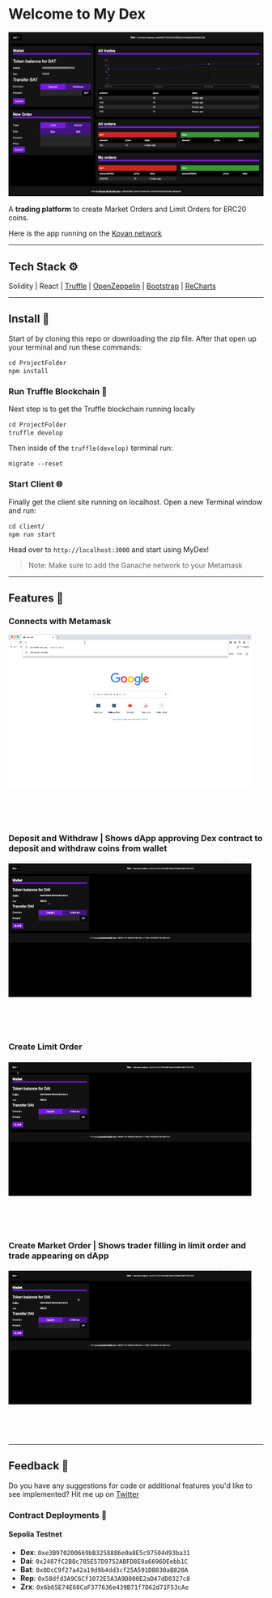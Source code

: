 # Welcome to My Dex

![MyDexScreenShot](https://raw.githubusercontent.com/jacobvanschenck/Dex/master/MyDex.png)

A **trading platform** to create Market Orders and Limit Orders for ERC20 coins.

Here is the app running on the [Kovan network](https://dex-vs.netlify.app/)

---

## Tech Stack ⚙️

Solidity | React | [Truffle](https://trufflesuite.com/) | [OpenZeppelin](https://github.com/OpenZeppelin/openzeppelin-contracts) | [Bootstrap](https://getbootstrap.com/) | [ReCharts](https://recharts.org/en-US)

---

## Install 💾

Start of by cloning this repo or downloading the zip file.
After that open up your terminal and run these commands:

```
cd ProjectFolder
npm install
```

### Run Truffle Blockchain 🔗

Next step is to get the Truffle blockchain running locally

```
cd ProjectFolder
truffle develop
```

Then inside of the `truffle(develop)` terminal run:

```
migrate --reset
```

### Start Client 🌐

Finally get the client site running on localhost.
Open a new Terminal window and run:

```
cd client/
npm run start
```

Head over to `http://localhost:3000` and start using MyDex!

> Note: Make sure to add the Ganache network to your Metamask

---

## Features 📼

### Connects with Metamask

![ConnectToMetamask GIF](https://raw.githubusercontent.com/jacobvanschenck/Dex/master/GIFs/ConnectToMetamask.gif)

<p>&nbsp;</p>
<p>&nbsp;</p>

### Deposit and Withdraw | Shows dApp approving Dex contract to deposit and withdraw coins from wallet

![UseWallet GIF](https://raw.githubusercontent.com/jacobvanschenck/Dex/master/GIFs/UseWallet.gif)

<p>&nbsp;</p>
<p>&nbsp;</p>

### Create Limit Order

![CreateLimitOrder GIF](https://raw.githubusercontent.com/jacobvanschenck/Dex/master/GIFs/CreateLimitOrder.gif)

<p>&nbsp;</p>
<p>&nbsp;</p>

### Create Market Order | Shows trader filling in limit order and trade appearing on dApp

![CreateMarketOrder GIF](https://raw.githubusercontent.com/jacobvanschenck/Dex/master/GIFs/CreateMarketOrder.gif)

<p>&nbsp;</p>
<p>&nbsp;</p>

---

## Feedback 🤝

Do you have any suggestions for code or additional features you'd like to see implemented? Hit me up on [Twitter](https://twitter.com/JacobVanSchenck)

### Contract Deployments 🔗

#### Sepolia Testnet

-   **Dex**: `0xe3B970200669bB3258886e0a8E5c97504d93ba31`
-   **Dai**: `0x2487fC2B8c785E57D9752ABFD8E9a6696DEebb1C`
-   **Bat**: `0x0DcC9f27a42a19d9b4dd3cf25A591DB030aB820A`
-   **Rep**: `0x58dfd3A9C6Cf1072E5A3A9D800E2aD47dD0327c8`
-   **Zrx**: `0x6b65E74E68CaF377636e439B71f7D62d71F53cAe`

